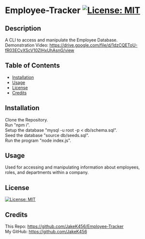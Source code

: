 # Employee-Tracker [![License: MIT](https://img.shields.io/badge/License-MIT-yellow.svg)](https://opensource.org/licenses/MIT)

## Description

A CLI to access and manipulate the Employee Database.  
Demonstration Video: https://drive.google.com/file/d/1dzCQEToU-fR03ECvXScV10ZIHxUhAsnG/view

## Table of Contents

- [Installation](#installation)
- [Usage](#usage)
- [License](#license)
- [Credits](#credits)

## Installation

Clone the Repository.  
Run "npm i".  
Setup the database "mysql -u root -p < db/schema.sql".  
Seed the database "source db/seeds.sql".  
Run the program "node index.js".

## Usage

Used for accessing and manipulating information about employees,  
roles, and departments within a company.

## License

[![License: MIT](https://img.shields.io/badge/License-MIT-yellow.svg)](https://opensource.org/licenses/MIT)

## Credits
This Repo: https://github.com/JakeK456/Employee-Tracker  
My GitHub: https://github.com/JakeK456